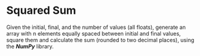 # Squared Sum

Given the initial, final, and the number of values (all floats), generate an array with n elements equally spaced between initial and final values, square them and calculate the sum (rounded to two decimal places), using the ***NumPy*** library.